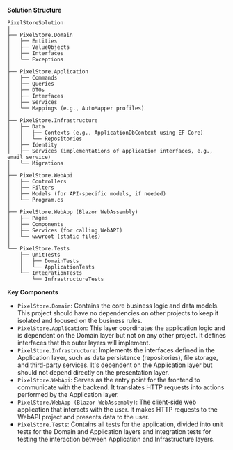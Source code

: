 **Solution Structure**

```
PixelStoreSolution
│
├── PixelStore.Domain
│   ├── Entities
│   ├── ValueObjects
│   ├── Interfaces
│   └── Exceptions
│
├── PixelStore.Application
│   ├── Commands
│   ├── Queries
│   ├── DTOs
│   ├── Interfaces
│   ├── Services
│   └── Mappings (e.g., AutoMapper profiles)
│
├── PixelStore.Infrastructure
│   ├── Data
│   │   ├── Contexts (e.g., ApplicationDbContext using EF Core)
│   │   └── Repositories
│   ├── Identity
│   ├── Services (implementations of application interfaces, e.g., email service)
│   └── Migrations
│
├── PixelStore.WebApi
│   ├── Controllers
│   ├── Filters
│   ├── Models (for API-specific models, if needed)
│   └── Program.cs
│
├── PixelStore.WebApp (Blazor WebAssembly)
│   ├── Pages
│   ├── Components
│   ├── Services (for calling WebAPI)
│   └── wwwroot (static files)
│
└── PixelStore.Tests
    ├── UnitTests
    │   ├── DomainTests
    │   └── ApplicationTests
    └── IntegrationTests
        └── InfrastructureTests
```

**Key Components**
- `PixelStore.Domain`: Contains the core business logic and data models. This project should have no dependencies on 
                       other projects to keep it isolated and focused on the business rules.
- `PixelStore.Application`: This layer coordinates the application logic and is dependent on the Domain layer but not on any other project. 
                            It defines interfaces that the outer layers will implement.
- `PixelStore.Infrastructure`: Implements the interfaces defined in the Application layer, such as data persistence (repositories),
                               file storage, and third-party services. It's dependent on the Application layer but should not depend directly on the presentation layer.
- `PixelStore.WebApi`: Serves as the entry point for the frontend to communicate with the backend. It translates HTTP requests into actions performed by the Application layer.
- `PixelStore.WebApp (Blazor WebAssembly)`: The client-side web application that interacts with the user. It makes HTTP requests to the WebAPI project and presents data to the user.
- `PixelStore.Tests`: Contains all tests for the application, divided into unit tests for the Domain and Application layers and integration tests for testing the interaction between Application and Infrastructure layers.
